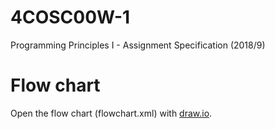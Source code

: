 # 4COSC00W-1
Programming Principles I - Assignment Specification (2018/9)

# Flow chart
Open the flow chart (flowchart.xml) with [draw.io](https://www.draw.io/).
